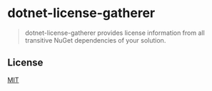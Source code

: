 # dotnet-license-gatherer

> dotnet-license-gatherer provides license information from all transitive NuGet dependencies of your solution.

## License

[MIT](LICENSE.txt)